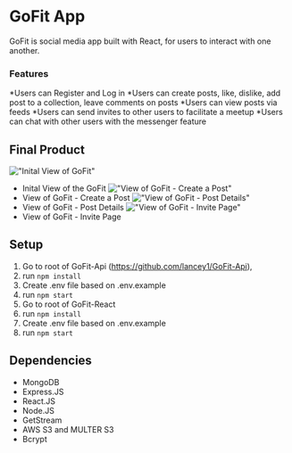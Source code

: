 # GoFit App

GoFit is social media app built with React, for users to interact with one another. 
### Features

*Users can Register and Log in
*Users can create posts, like, dislike, add post to a collection, leave comments on posts
*Users can view posts via feeds
*Users can send invites to other users to facilitate a meetup
*Users can chat with other users with the messenger feature


## Final Product

!["Inital View of GoFit"](https://github.com/lancey1/GoFit-React/blob/master/docs/home.png)
- Inital View of the GoFit
!["View of GoFit - Create a Post"](https://github.com/lancey1/GoFit-React/blob/master/docs/upload%20image.png)
- View of GoFit - Create a Post
!["View of GoFit - Post Details"](https://github.com/lancey1/GoFit-React/blob/master/docs/postdetails.png)
- View of GoFit - Post Details
!["View of GoFit - Invite Page"](https://github.com/lancey1/GoFit-React/blob/master/docs/invite2.png)
- View of GoFit - Invite Page

## Setup
1. Go to root of GoFit-Api (https://github.com/lancey1/GoFit-Api), 
2. run `npm install`
3. Create .env file based on .env.example
4. run `npm start`
5. Go to root of GoFit-React
6. run `npm install`
7. Create .env file based on .env.example
8. run `npm start`

## Dependencies

- MongoDB
- Express.JS
- React.JS
- Node.JS
- GetStream
- AWS S3 and MULTER S3
- Bcrypt
